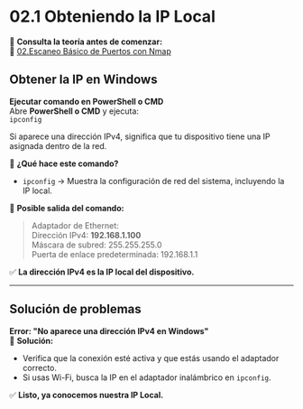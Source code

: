 # 02.1 Obteniendo la IP Local

📖 **Consulta la teoría antes de comenzar:**  
🔗 [02.Escaneo Básico de Puertos con Nmap](https://www.notion.so/02-Escaneo-B-sico-de-Puertos-con-Nmap-19e82d5d5423800c86cbf418914f4dd6?pvs=4)

## Obtener la IP en Windows

**Ejecutar comando en PowerShell o CMD**  
Abre **PowerShell o CMD** y ejecuta:  
`ipconfig`  

Si aparece una dirección IPv4, significa que tu dispositivo tiene una IP asignada dentro de la red.  

📌 **¿Qué hace este comando?**  
- `ipconfig` → Muestra la configuración de red del sistema, incluyendo la IP local.  

📌 **Posible salida del comando:**  
> Adaptador de Ethernet:  
> Dirección IPv4: **192.168.1.100**  
> Máscara de subred: 255.255.255.0  
> Puerta de enlace predeterminada: 192.168.1.1  

✅ **La dirección IPv4 es la IP local del dispositivo.**  

---

## Solución de problemas  

**Error: "No aparece una dirección IPv4 en Windows"**  
📌 **Solución:**  
- Verifica que la conexión esté activa y que estás usando el adaptador correcto.  
- Si usas Wi-Fi, busca la IP en el adaptador inalámbrico en `ipconfig`.  

✅ **Listo, ya conocemos nuestra IP Local.**
